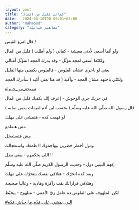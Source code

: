 ```yaml
---
layout: post
title: "كفاني قليل من المال"
date:   2024-04-10T00:00:01+03:00
author: "mahmoud"
category: "مفاهيم حياتيّة"
---
```



قال امرؤ القيس /

ولو أنّما أسعى لأدنى معيشة - كفاني ( ولم أطلب ) قليل من
المال

ولكنّما أسعى لمجد مؤثّل - وقد يدرك المجد المؤثّل
أمثالي




يعني لو باجري عشان الفلوس - فالفلوس يكفيني منها
القليل

ولكنّي باجتهد عشان المجد - وأكيد ( قد هنا تعني أكيد )
سأدرك المجد




[<u>\#نصيحة\_من\_خبير</u>](https://www.facebook.com/hashtag/%D9%86%D8%B5%D9%8A%D8%AD%D8%A9_%D9%85%D9%86_%D8%AE%D8%A8%D9%8A%D8%B1?__eep__=6&__cft__%5b0%5d=AZVPEY_ZBh65JP5XReNXNo8X-XPkG66M4OkFH34dQVNdqU59R-q352PZvRih0deUDiJRHljarfFIvW0tVpex7WOJ4VkXt5nZye32rjIAS4aBj01uvXZGzUSpxhn54634D8K8e1CblcH08cT_zYuXXbN_LMJm52mLNst0MOtLB4GBZVFgp8rAQmkJwvSAkOLd87Y&__tn__=*NK-R)




في جريك جري الوحوش - إعرف إنّك يكفيك قليل من المال

قال رسول الله صلّى الله عليه وسلّم ( بحسب ابن آدم لقيمات
يقمن صلبه )




لو فهمت كده - هتمشي على مهلك

مش هتطمع

مش هتستعجل

ودول أخطر خطرين بيهاجموك !! طمعك واستعجالك

اللي يحكمهم - يبقى بطل !!




إفهم البيتين دول - وحديث الرسول الكريم صلّى الله عليه
وسلّم

وبعد كده اتحرّك - هتلاقي نفسك بتتحرّك على مهلك

وهتلاقي قراراتك بقت راكزة وهادية - وغالبا صحيحة




لكن الملهوف على الفلوس ده عامل زيّ الأعمى - متلهوج -
بيخبّط




[<u>\#اللي\_يمشي\_على\_قدّه\_ما\_حدّش\_قدّه</u>](https://www.facebook.com/hashtag/%D8%A7%D9%84%D9%84%D9%8A_%D9%8A%D9%85%D8%B4%D9%8A_%D8%B9%D9%84%D9%89_%D9%82%D8%AF%D9%91%D9%87_%D9%85%D8%A7_%D8%AD%D8%AF%D9%91%D8%B4_%D9%82%D8%AF%D9%91%D9%87?__eep__=6&__cft__%5b0%5d=AZVPEY_ZBh65JP5XReNXNo8X-XPkG66M4OkFH34dQVNdqU59R-q352PZvRih0deUDiJRHljarfFIvW0tVpex7WOJ4VkXt5nZye32rjIAS4aBj01uvXZGzUSpxhn54634D8K8e1CblcH08cT_zYuXXbN_LMJm52mLNst0MOtLB4GBZVFgp8rAQmkJwvSAkOLd87Y&__tn__=*NK-R)
